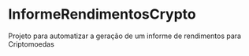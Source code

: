# InformeRendimentosCrypto
Projeto para automatizar a geração de um informe de rendimentos para Criptomoedas
